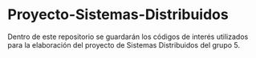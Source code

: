 # Proyecto-Sistemas-Distribuidos
Dentro de este repositorio se guardarán los códigos de interés utilizados para la elaboración del proyecto de Sistemas Distribuidos del grupo 5.
